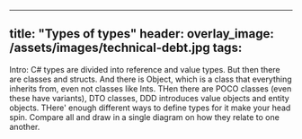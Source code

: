 
---
title: "Types of types"
header:
  overlay_image: /assets/images/technical-debt.jpg
tags:
---
Intro: C# types are divided into reference and value types. But then there are classes and structs. And there is Object, which is a class that everything inherits from, even not classes like Ints.
THen there are POCO classes (even these have variants), DTO classes, DDD introduces value objects and entity objects.
THere' enough different ways to define types for it make your head spin.
Compare all and draw in a single diagram on how they relate to one another.
